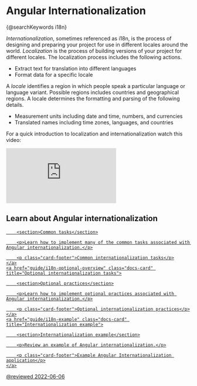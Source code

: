 # Angular Internationalization

{@searchKeywords i18n}

*Internationalization*, sometimes referenced as i18n, is the process of designing and preparing your project for use in different locales around the world.
*Localization* is the process of building versions of your project for different locales.
The localization process includes the following actions.

* Extract text for translation into different languages
* Format data for a specific locale

A *locale* identifies a region in which people speak a particular language or language variant.
Possible regions includes countries and geographical regions.
A locale determines the formatting and parsing of the following details.

* Measurement units including date and time, numbers, and currencies
* Translated names including time zones, languages, and countries

For a quick introduction to localization and internationalization watch this video:

<div class="video-container">

<iframe allow="accelerometer; encrypted-media; gyroscope; picture-in-picture" title="Angular Internationalization" allowfullscreen frameborder="0" src="https://www.youtube.com/embed/KNTN-nsbV7M"></iframe>

</div>

## Learn about Angular internationalization

<div class="card-container">
    <a href="guide/i18n-common-overview" class="docs-card" title="Common internationalization tasks">

        <section>Common tasks</section>

        <p>Learn how to implement many of the common tasks associated with Angular internationalization.</p>

        <p class="card-footer">Common internationalization tasks</p>
    </a>
    <a href="guide/i18n-optional-overview" class="docs-card" title="Optional internationalization tasks">

        <section>Optional practices</section>

        <p>Learn how to implement optional practices associated with Angular internationalization.</p>

        <p class="card-footer">Optional internationalization practices</p>
    </a>
    <a href="guide/i18n-example" class="docs-card" title="Internationalization example">

        <section>Internationalization example</section>

        <p>Review an example of Angular internationalization.</p>

        <p class="card-footer">Example Angular Internationalization application</p>
    </a>

</div>

<!-- links -->

<!-- external links -->

<!-- end links -->

@reviewed 2022-06-06
